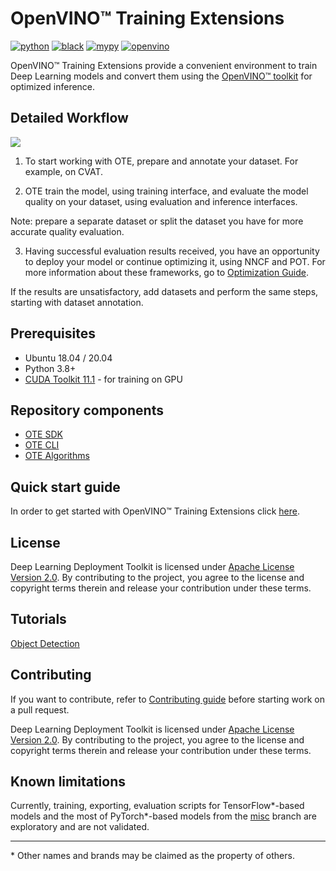 # OpenVINO™ Training Extensions
[![python](https://img.shields.io/badge/python-3.8%2B-green)]()
[![black](https://img.shields.io/badge/code%20style-black-000000.svg)]()
[![mypy](https://img.shields.io/badge/%20type_checker-mypy-%231674b1?style=flat)]()
[![openvino](https://img.shields.io/badge/openvino-2021.4-purple)]()

OpenVINO™ Training Extensions provide a convenient environment to train
Deep Learning models and convert them using the [OpenVINO™
toolkit](https://software.intel.com/en-us/openvino-toolkit) for optimized
inference.

## Detailed Workflow
![](training_extensions_framework.png)

1. To start working with OTE, prepare and annotate your dataset. For example, on CVAT.

2. OTE train the model, using training interface, and evaluate the model quality on your dataset, using evaluation and inference interfaces.

Note: prepare a separate dataset or split the dataset you have for more accurate quality evaluation.

3. Having successful evaluation results received, you have an opportunity to deploy your model or continue optimizing it, using NNCF and POT. For more information about these frameworks, go to [Optimization Guide](https://docs.openvino.ai/nightly/openvino_docs_model_optimization_guide.html).

If the results are unsatisfactory, add datasets and perform the same steps, starting with dataset annotation.

## Prerequisites
* Ubuntu 18.04 / 20.04
* Python 3.8+
* [CUDA Toolkit 11.1](https://developer.nvidia.com/cuda-11.1.1-download-archive) - for training on GPU

## Repository components
* [OTE SDK](ote_sdk)
* [OTE CLI](ote_cli)
* [OTE Algorithms](external)

## Quick start guide
In order to get started with OpenVINO™ Training Extensions click [here](QUICK_START_GUIDE.md).

## License
Deep Learning Deployment Toolkit is licensed under [Apache License Version 2.0](LICENSE).
By contributing to the project, you agree to the license and copyright terms therein
and release your contribution under these terms.

## Tutorials
[Object Detection](https://github.com/openvinotoolkit/training_extensions/blob/master/ote_cli/notebooks/train.ipynb)


## Contributing

If you want to contribute, refer to [Contributing guide](https://github.com/openvinotoolkit/training_extensions/blob/master/CONTRIBUTING.md) before starting work on a pull request.

Deep Learning Deployment Toolkit is licensed under [Apache License Version 2.0](https://github.com/openvinotoolkit/training_extensions/blob/master/LICENSE).
By contributing to the project, you agree to the license and copyright terms therein
and release your contribution under these terms.

## Known limitations

Currently, training, exporting, evaluation scripts for TensorFlow\*-based models and the most of PyTorch\*-based models from the [misc](#misc) branch are exploratory and are not validated.

---
\* Other names and brands may be claimed as the property of others.
